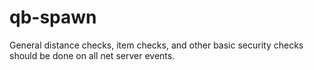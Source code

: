 # qb-spawn
General distance checks, item checks, and other basic security checks should be done on all net server events.